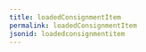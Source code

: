 ```yaml
---
title: loadedConsignmentItem
permalink: loadedConsignmentItem
jsonid: loadedconsignmentitem
---
```

